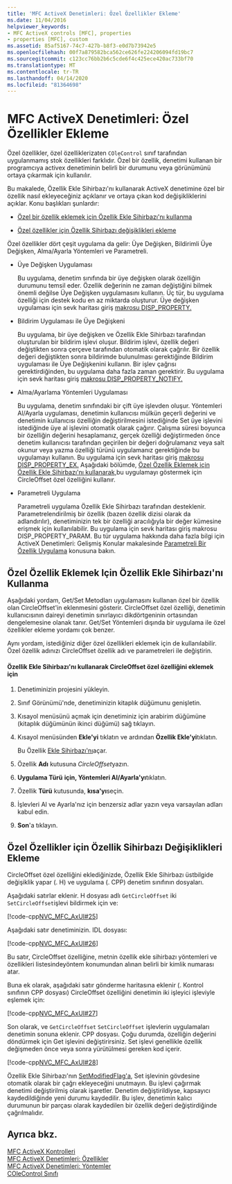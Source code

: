 ```yaml
---
title: 'MFC ActiveX Denetimleri: Özel Özellikler Ekleme'
ms.date: 11/04/2016
helpviewer_keywords:
- MFC ActiveX controls [MFC], properties
- properties [MFC], custom
ms.assetid: 85af5167-74c7-427b-b8f3-e0d7b73942e5
ms.openlocfilehash: 00f7a879582bca562ce626fe224206094fd19bc7
ms.sourcegitcommit: c123cc76bb2b6c5cde6f4c425ece420ac733bf70
ms.translationtype: MT
ms.contentlocale: tr-TR
ms.lasthandoff: 04/14/2020
ms.locfileid: "81364698"
---
```

# <a name="mfc-activex-controls-adding-custom-properties"></a>MFC ActiveX Denetimleri: Özel Özellikler Ekleme

Özel özellikler, özel özelliklerizaten `COleControl` sınıf tarafından uygulanmamış stok özellikleri farklıdır. Özel bir özellik, denetimi kullanan bir programcıya activex denetiminin belirli bir durumunu veya görünümünü ortaya çıkarmak için kullanılır.

Bu makalede, Özellik Ekle Sihirbazı'nı kullanarak ActiveX denetimine özel bir özellik nasıl ekleyeceğiniz açıklanır ve ortaya çıkan kod değişikliklerini açıklar. Konu başlıkları şunlardır:

- [Özel bir özellik eklemek için Özellik Ekle Sihirbazı'nı kullanma](#_core_using_classwizard_to_add_a_custom_property)

- [Özel özellikler için Özellik Sihirbazı değişiklikleri ekleme](#_core_classwizard_changes_for_custom_properties)

Özel özellikler dört çeşit uygulama da gelir: Üye Değişken, Bildirimli Üye Değişken, Alma/Ayarla Yöntemleri ve Parametreli.

- Üye Değişken Uygulaması

   Bu uygulama, denetim sınıfında bir üye değişken olarak özelliğin durumunu temsil eder. Özellik değerinin ne zaman değiştiğini bilmek önemli değilse Üye Değişken uygulamasını kullanın. Üç tür, bu uygulama özelliği için destek kodu en az miktarda oluşturur. Üye değişken uygulaması için sevk haritası giriş [makrosu DISP_PROPERTY.](../mfc/reference/dispatch-maps.md#disp_property)

- Bildirim Uygulaması ile Üye Değişkeni

   Bu uygulama, bir üye değişken ve Özellik Ekle Sihirbazı tarafından oluşturulan bir bildirim işlevi oluşur. Bildirim işlevi, özellik değeri değiştikten sonra çerçeve tarafından otomatik olarak çağrılır. Bir özellik değeri değiştikten sonra bildirimde bulunulması gerektiğinde Bildirim uygulaması ile Üye Değişkenini kullanın. Bir işlev çağrısı gerektirdiğinden, bu uygulama daha fazla zaman gerektirir. Bu uygulama için sevk haritası giriş [makrosu DISP_PROPERTY_NOTIFY.](../mfc/reference/dispatch-maps.md#disp_property_notify)

- Alma/Ayarlama Yöntemleri Uygulaması

   Bu uygulama, denetim sınıfındaki bir çift üye işlevden oluşur. Yöntemleri Al/Ayarla uygulaması, denetimin kullanıcısı mülkün geçerli değerini ve denetimin kullanıcısı özelliğin değiştirilmesini istediğinde Set üye işlevini istediğinde üye al işlevini otomatik olarak çağırır. Çalışma süresi boyunca bir özelliğin değerini hesaplamanız, gerçek özelliği değiştirmeden önce denetim kullanıcısı tarafından geçirilen bir değeri doğrulamanız veya salt okunur veya yazma özelliği türünü uygulamanız gerektiğinde bu uygulamayı kullanın. Bu uygulama için sevk haritası giriş [makrosu DISP_PROPERTY_EX.](../mfc/reference/dispatch-maps.md#disp_property_ex) Aşağıdaki bölümde, [Özel Özellik Eklemek için Özellik Ekle Sihirbazı'nı kullanarak,](#_core_using_classwizard_to_add_a_custom_property)bu uygulamayı göstermek için CircleOffset özel özelliğini kullanır.

- Parametreli Uygulama

   Parametreli uygulama Özellik Ekle Sihirbazı tarafından desteklenir. Parametrelendirilmiş bir özellik (bazen özellik dizisi olarak da adlandırılır), denetiminizin tek bir özelliği aracılığıyla bir değer kümesine erişmek için kullanılabilir. Bu uygulama için sevk haritası giriş makrosu DISP_PROPERTY_PARAM. Bu tür uygulama hakkında daha fazla bilgi için ActiveX Denetimleri: Gelişmiş Konular makalesinde [Parametreli Bir Özellik Uygulama](../mfc/mfc-activex-controls-advanced-topics.md) konusuna bakın.

## <a name="using-the-add-property-wizard-to-add-a-custom-property"></a><a name="_core_using_classwizard_to_add_a_custom_property"></a>Özel Özellik Eklemek Için Özellik Ekle Sihirbazı'nı Kullanma

Aşağıdaki yordam, Get/Set Metodları uygulamasını kullanan özel bir özellik olan CircleOffset'in eklenmesini gösterir. CircleOffset özel özelliği, denetimin kullanıcısının daireyi denetimin sınırlayıcı dikdörtgeninin ortasından dengelemesine olanak tanır. Get/Set Yöntemleri dışında bir uygulama ile özel özellikler ekleme yordamı çok benzer.

Aynı yordam, istediğiniz diğer özel özellikleri eklemek için de kullanılabilir. Özel özellik adınızı CircleOffset özellik adı ve parametreleri ile değiştirin.

#### <a name="to-add-the-circleoffset-custom-property-using-the-add-property-wizard"></a>Özellik Ekle Sihirbazı'nı kullanarak CircleOffset özel özelliğini eklemek için

1. Denetiminizin projesini yükleyin.

1. Sınıf Görünümü'nde, denetiminizin kitaplık düğümunu genişletin.

1. Kısayol menüsünü açmak için denetiminiz için arabirim düğümüne (kitaplık düğümünün ikinci düğümü) sağ tıklayın.

1. Kısayol menüsünden **Ekle'yi** tıklatın ve ardından **Özellik Ekle'yi**tıklatın.

   Bu Özellik [Ekle Sihirbazı'nı](../ide/names-add-property-wizard.md)açar.

1. Özellik **Adı** kutusuna *CircleOffset*yazın.

1. **Uygulama Türü** **için, Yöntemleri Al/Ayarla'yı**tıklatın.

1. Özellik **Türü** kutusunda, **kısa'yı**seçin.

1. İşlevleri Al ve Ayarla'nız için benzersiz adlar yazın veya varsayılan adları kabul edin.

1. **Son**'a tıklayın.

## <a name="add-property-wizard-changes-for-custom-properties"></a><a name="_core_classwizard_changes_for_custom_properties"></a>Özel Özellikler için Özellik Sihirbazı Değişiklikleri Ekleme

CircleOffset özel özelliğini eklediğinizde, Özellik Ekle Sihirbazı üstbilgide değişiklik yapar (. H) ve uygulama (. CPP) denetim sınıfının dosyaları.

Aşağıdaki satırlar eklenir. H dosyası adlı `GetCircleOffset` iki `SetCircleOffset`işlevi bildirmek için ve:

[!code-cpp[NVC_MFC_AxUI#25](../mfc/codesnippet/cpp/mfc-activex-controls-adding-custom-properties_1.h)]

Aşağıdaki satır denetiminizin. IDL dosyası:

[!code-cpp[NVC_MFC_AxUI#26](../mfc/codesnippet/cpp/mfc-activex-controls-adding-custom-properties_2.idl)]

Bu satır, CircleOffset özelliğine, metnin özellik ekle sihirbazı yöntemleri ve özellikleri listesindeyöntem konumundan alınan belirli bir kimlik numarası atar.

Buna ek olarak, aşağıdaki satır gönderme haritasına eklenir (. Kontrol sınıfının CPP dosyası) CircleOffset özelliğini denetimin iki işleyici işleviyle eşlemek için:

[!code-cpp[NVC_MFC_AxUI#27](../mfc/codesnippet/cpp/mfc-activex-controls-adding-custom-properties_3.cpp)]

Son olarak, ve `GetCircleOffset` `SetCircleOffset` işlevlerin uygulamaları denetimin sonuna eklenir. CPP dosyası. Çoğu durumda, özelliğin değerini döndürmek için Get işlevini değiştirirsiniz. Set işlevi genellikle özellik değişmeden önce veya sonra yürütülmesi gereken kod içerir.

[!code-cpp[NVC_MFC_AxUI#28](../mfc/codesnippet/cpp/mfc-activex-controls-adding-custom-properties_4.cpp)]

Özellik Ekle Sihirbazı'nın [SetModifiedFlag'a](../mfc/reference/colecontrol-class.md#setmodifiedflag), Set işlevinin gövdesine otomatik olarak bir çağrı ekleyeceğini unutmayın. Bu işlevi çağırmak denetimi değiştirilmiş olarak işaretler. Denetim değiştirildiyse, kapsayıcı kaydedildiğinde yeni durumu kaydedilir. Bu işlev, denetimin kalıcı durumunun bir parçası olarak kaydedilen bir özellik değeri değiştirdiğinde çağrılmalıdır.

## <a name="see-also"></a>Ayrıca bkz.

[MFC ActiveX Kontrolleri](../mfc/mfc-activex-controls.md)<br/>
[MFC ActiveX Denetimleri: Özellikler](../mfc/mfc-activex-controls-properties.md)<br/>
[MFC ActiveX Denetimleri: Yöntemler](../mfc/mfc-activex-controls-methods.md)<br/>
[COleControl Sınıfı](../mfc/reference/colecontrol-class.md)
